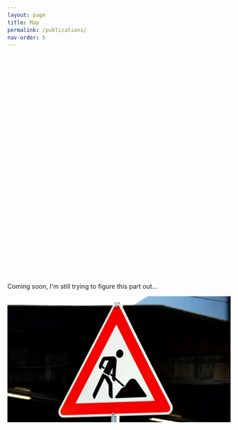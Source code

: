 ```yaml
---
layout: page
title: Map
permalink: /publications/
nav-order: 5
---
```

  <head>
    <script type='text/javascript' src='https://www.gstatic.com/charts/loader.js'></script>
    <script type='text/javascript'>
     google.charts.load('current', {
       'packages': ['geochart'],
       // Note: Because markers require geocoding, you'll need a mapsApiKey.
       // See: https://developers.google.com/chart/interactive/docs/basic_load_libs#load-settings
       'mapsApiKey': 'AIzaSyD-9tSrke72PouQMnMX-a7eZSW0jkFMBWY'
     });
     google.charts.setOnLoadCallback(drawMarkersMap);
      function drawMarkersMap() {
      var data = google.visualization.arrayToDataTable([
        ['City',   'Population', 'Area'],
        ['Rome',      2761477,    1285.31],
        ['Milan',     1324110,    181.76],
        ['Naples',    959574,     117.27],
        ['Turin',     907563,     130.17],
        ['Palermo',   655875,     158.9],
        ['Genoa',     607906,     243.60],
        ['Bologna',   380181,     140.7],
        ['Florence',  371282,     102.41],
        ['Fiumicino', 67370,      213.44],
        ['Anzio',     52192,      43.43],
        ['Ciampino',  38262,      11]
      ]);
      var options = {
        region: 'IT',
        displayMode: 'markers',
        colorAxis: {colors: ['green', 'blue']}
      };
      var chart = new google.visualization.GeoChart(document.getElementById('chart_div'));
      chart.draw(data, options);
    };
    </script>
  </head>
  <body>
    <div id="chart_div" style="width: 900px; height: 500px;"></div>
  </body>


<p>Coming soon, I'm still trying to figure this part out...</p>

<img src="/images/under construction.jpg"> 
